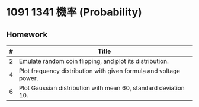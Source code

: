 # 1091 1341 機率 (Probability)

## Homework

| #    | Title                                                        |
| ---- | ------------------------------------------------------------ |
| 2    | Emulate random coin flipping, and plot its distribution.     |
| 4    | Plot frequency distribution with given formula and voltage power. |
| 6    | Plot Gaussian distribution with mean 60, standard deviation 10. |


